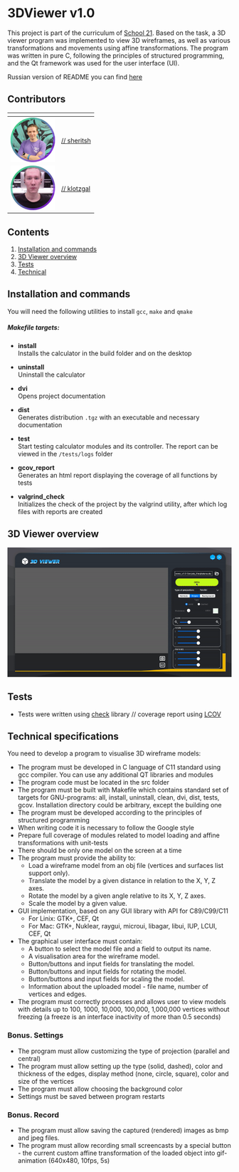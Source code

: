 # 3DViewer v1.0

This project is part of the curriculum of [School 21](https://21-school.ru/). Based on the task, a 3D viewer program was implemented to view 3D wireframes, as well as various transformations and movements using affine transformations. The program was written in pure C, following the principles of structured programming, and the Qt framework was used for the user interface (UI).

Russian version of README you can find [here](./README_RUS.md)

## Contributors

|                                     <!-- -->                                |                    <!-- -->                |
|-----------------------------------------------------------------------------|--------------------------------------------|
| [![sheritsh_avatar](misc/images/sheritsh.png)](https://github.com/sheritsh) | [// sheritsh](https://github.com/sheritsh) |
| [![klotzgal_avatar](misc/images/klotzgal.png)](https://github.com/klotzgal) | [// klotzgal](https://github.com/klotzgal) |

## Contents

1. [Installation and commands](#installation-and-commands)
2. [3D Viewer overview](#3d-viewer-overview)
3. [Tests](#tests)
4. [Technical](#technical-specifications)

## Installation and commands

You will need the following utilities to install `gcc`, `make` and `qmake`

##### Makefile targets:

- **install**  
  Installs the calculator in the build folder and on the desktop

- **uninstall**  
  Uninstall the calculator

- **dvi**  
  Opens project documentation

- **dist**  
  Generates distribution `.tgz` with an executable and necessary documentation

- **test**  
  Start testing calculator modules and its controller. The report can be viewed in the `/tests/logs` folder

- **gcov_report**  
  Generates an html report displaying the coverage of all functions by tests

- **valgrind_check**  
  Initializes the check of the project by the valgrind utility, after which log files with reports are created

## 3D Viewer overview

![3dViewer](misc/images/overview.gif)

## Tests

- Tests were written using [check](https://libcheck.github.io/check/) library // coverage report using [LCOV](https://github.com/linux-test-project/lcov)

## Technical specifications

You need to develop a program to visualise 3D wireframe models:

- The program must be developed in C language of C11 standard using gcc compiler. You can use any additional QT libraries and modules
- The program code must be located in the src folder
- The program must be built with Makefile which contains standard set of targets for GNU-programs: all, install, uninstall, clean, dvi, dist, tests, gcov. Installation directory could be arbitrary, except the building one
- The program must be developed according to the principles of structured programming
- When writing code it is necessary to follow the Google style
- Prepare full coverage of modules related to model loading and affine transformations with unit-tests
- There should be only one model on the screen at a time
- The program must provide the ability to:
    - Load a wireframe model from an obj file (vertices and surfaces list support only).
    - Translate the model by a given distance in relation to the X, Y, Z axes.
    - Rotate the model by a given angle relative to its X, Y, Z axes.
    - Scale the model by a given value.
- GUI implementation, based on any GUI library with API for C89/C99/C11 <br/>
  * For Linix: GTK+, CEF, Qt<br/>
  * For Mac: GTK+, Nuklear, raygui, microui, libagar, libui, IUP, LCUI, CEF, Qt
- The graphical user interface must contain:
    - A button to select the model file and a field to output its name.
    - A visualisation area for the wireframe model.
    - Button/buttons and input fields for translating the model.
    - Button/buttons and input fields for rotating the model.
    - Button/buttons and input fields for scaling the model.
    - Information about the uploaded model - file name, number of vertices and edges.
- The program must correctly processes and allows user to view models with details up to 100, 1000, 10,000, 100,000, 1,000,000  vertices without freezing (a freeze is an interface inactivity of more than 0.5 seconds)

### Bonus. Settings

- The program must allow customizing the type of projection (parallel and central)
- The program must allow setting up the type (solid, dashed), color and thickness of the edges, display method (none, circle, square), color and size of the vertices
- The program must allow choosing the background color
- Settings must be saved between program restarts

### Bonus. Record

- The program must allow saving the captured (rendered) images as bmp and jpeg files.
- The program must allow recording small screencasts by a special button - the current custom affine transformation of the loaded object into gif-animation (640x480, 10fps, 5s)
